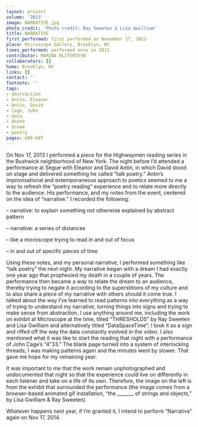 ```yaml
---
layout: project
volume: '2013'
image: NARRATIVE.jpg
photo_credit: 'Photo credit: Ray Sweeten & Lisa Gwilliam'
title: NARRATIVE
first_performed: first performed on November 17, 2013
place: Microscope Gallery, Brooklyn, NY
times_performed: performed once in 2013
contributor: MARINA BLITSHTEYN
collaborators: []
home: Brooklyn, NY
links: []
contact: ''
footnote: ''
tags:
- abstraction
- Antin, Eleanor
- Antin, David
- Cage, John
- data
- death
- dream
- poetry
pages: 606-607
---
```


On Nov 17, 2013 I performed a piece for the Highwaymen reading series in the Bushwick neighborhood of New York. The night before I’d attended a performance at Segue with Eleanor and David Antin, in which David stood on stage and delivered something he called “talk poetry.” Antin’s improvisational and extemporaneous approach to poetics seemed to me a way to refresh the “poetry reading” experience and to relate more directly to the audience. His performance, and my notes from the event, centered on the idea of “narrative.” I recorded the following:

– narrative: to explain something not otherwise explained by abstract pattern

– narrative: a series of distances

– like a microscope trying to read in and out of focus

– in and out of specific pieces of time

Using these notes, and my personal narrative, I performed something like “talk poetry” the next night. My narrative began with a dream I had exactly one year ago that prophesied my death in a couple of years. The performance then became a way to relate the dream to an audience, thereby trying to negate it according to the superstitions of my culture and to also share a piece of my narrative with others should it come true. I talked about the way I’ve learned to read patterns into everything as a way of trying to understand my narrative, turning things into signs and trying to make sense from abstraction. I use anything around me, including the work on exhibit at Microscope at the time, titled “THRESHOLDS” by Ray Sweeten and Lisa Gwilliam and alternatively titled “DataSpaceTime”; I took it as a sign and riffed off the way the data constantly evolved in the video. I also mentioned what it was like to start the reading that night with a performance of John Cage’s “4”33.” The blank page turned into a system of interlocking threads; I was making patterns again and the minutes went by slower. That gave me hope for my remaining year.

It was important to me that the work remain unphotographed and undocumented that night so that the experience could live on differently in each listener and take on a life of its own. Therefore, the image on the left is from the exhibit that surrounded the performance (the image comes from a browser-based animated gif installation, “the _______ of strings and objects,” by Lisa Gwilliam & Ray Sweeten).

Whatever happens next year, if I’m granted it, I intend to perform “Narrative” again on Nov 17, 2014.
